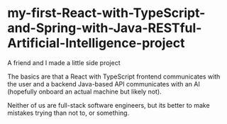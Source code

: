 # my-first-React-with-TypeScript-and-Spring-with-Java-RESTful-Artificial-Intelligence-project
A friend and I made a little side project

The basics are that a React with TypeScript frontend communicates with the user and a backend Java-based API communicates with an AI (hopefully onboard an actual machine but likely not).

Neither of us are full-stack software engineers, but its better to make mistakes trying than not to, or something.
